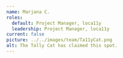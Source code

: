 ```yaml
---
name: Marjana C.
roles:
  default: Project Manager, loca11y
  leadership: Project Manager, loca11y
current: false
picture: ../../images/team/Ta11yCat.png
alt: The Tally Cat has claimed this spot.
---
```

